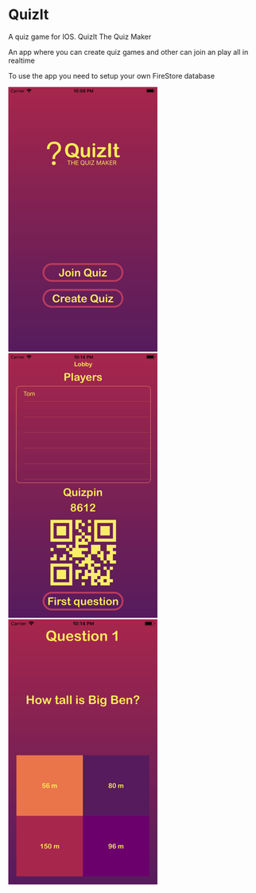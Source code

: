 # QuizIt
A quiz game for IOS. QuizIt The Quiz Maker

An app where you can create quiz games and other can join an play all in realtime

To use the app you need to setup your own FireStore database

![Image of app](https://github.com/bdDavin/QuizIt/blob/master/QuizIt-start2.png) ![Image of app](https://github.com/bdDavin/QuizIt/blob/master/QuizIt-lobby2.png) ![Image of app](https://github.com/bdDavin/QuizIt/blob/master/QuitIt-playing2.png)
